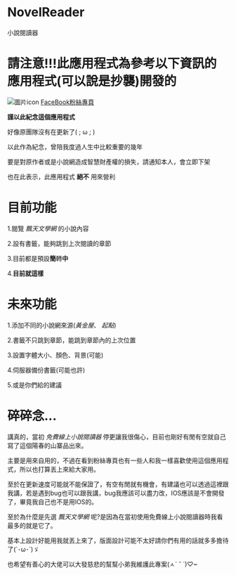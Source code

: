 # NovelReader
 小說閱讀器
# 請注意!!!此應用程式為參考以下資訊的應用程式(可以說是抄襲)開發的
![圖片icon](https://scontent-tpe1-1.xx.fbcdn.net/v/t39.30808-6/307482709_603722941543484_980105175236759491_n.jpg?_nc_cat=107&ccb=1-7&_nc_sid=6ee11a&_nc_ohc=3H5fMdAdiSMQ7kNvgEc4k7u&_nc_ht=scontent-tpe1-1.xx&oh=00_AYDm9mX1N_SRPOMTQ2sZepSmwcugknmK640zdABvggZu9w&oe=66E876A6)
[FaceBook粉絲專頁](https://www.facebook.com/WebNovelReader/)

**謹以此紀念這個應用程式**

好像原團隊沒有在更新了( ; ω ; ) 

以此作為紀念，曾陪我度過人生中比較重要的幾年

要是對原作者或是小說網造成智慧財產權的損失，請通知本人，會立即下架

也在此表示，此應用程式 **絕不** 用來營利

# 目前功能
 1.閱覽 *飄天文學網* 的小說內容
 
 2.設有書籤，能夠跳到上次閱讀的章節
 
 3.目前都是預設**簡**轉**中**
 
 4.**目前就這樣**

# 未來功能
 1.添加不同的小說網來源(*黃金屋*、 *起點*) 

 2.書籤不只跳到章節，能跳到章節內的上次位置

 3.設置字體大小、顏色、背景(可能)

 4.伺服器備份書籤(可能也許)

 5.或是你們給的建議
# 碎碎念...

講真的，當初 *免費線上小說閱讀器* 停更讓我很傷心，目前也剛好有閒有空就自己寫了這個陽春的山寨品出來。

主要是用來自用的，不過在看到粉絲專頁也有一些人和我一樣喜歡使用這個應用程式，所以也打算丟上來給大家用。

至於在更新速度可能就不能保證了，有空有閒就有機會，有建議也可以透過這裡跟我講，若是遇到bug也可以跟我講，bug我應該可以盡力改，IOS應該是不會開發了，畢竟我自己也不是用IOS的。

至於為什麼是先選 *飄天文學網* 呢?是因為在當初使用免費線上小說閱讀器時我看最多的就是它了。

基本上設計好能用我就丟上來了，版面設計可能不太好請你們有用的話就多多擔待了(`･ω･´)ゞ

也希望有善心的大佬可以大發慈悲的幫幫小弟我維護此專案(ㅅ´ ˘ `)♡~
